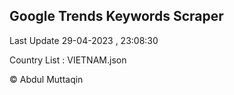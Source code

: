 

## Google Trends Keywords Scraper 
 
Last Update 29-04-2023 , 23:08:30

Country List :
VIETNAM.json



© Abdul Muttaqin 
